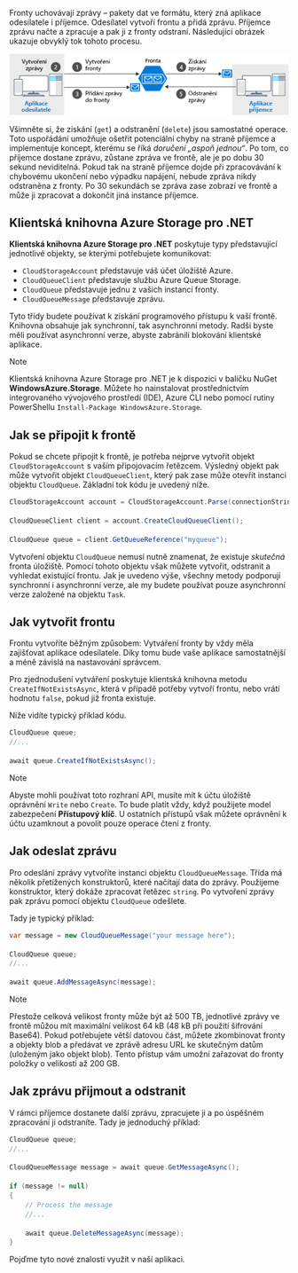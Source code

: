 Fronty uchovávají zprávy – pakety dat ve formátu, který zná aplikace odesílatele i příjemce. Odesílatel vytvoří frontu a přidá zprávu. Příjemce zprávu načte a zpracuje a pak ji z fronty odstraní. Následující obrázek ukazuje obvyklý tok tohoto procesu.

![Obrázek znázorňující obvyklý tok zpráv přes frontu Azure](../media/6-message-flow.png)

Všimněte si, že získání (`get`) a odstranění (`delete`) jsou samostatné operace. Toto uspořádání umožňuje ošetřit potenciální chyby na straně příjemce a implementuje koncept, kterému se říká _doručení „aspoň jednou“_. Po tom, co příjemce dostane zprávu, zůstane zpráva ve frontě, ale je po dobu 30 sekund neviditelná. Pokud tak na straně příjemce dojde při zpracovávání k chybovému ukončení nebo výpadku napájení, nebude zpráva nikdy odstraněna z fronty. Po 30 sekundách se zpráva zase zobrazí ve frontě a může ji zpracovat a dokončit jiná instance příjemce.

## <a name="the-azure-storage-client-library-for-net"></a>Klientská knihovna Azure Storage pro .NET

**Klientská knihovna Azure Storage pro .NET** poskytuje typy představující jednotlivé objekty, se kterými potřebujete komunikovat:

- `CloudStorageAccount` představuje váš účet úložiště Azure.
- `CloudQueueClient` představuje službu Azure Queue Storage.
- `CloudQueue` představuje jednu z vašich instancí fronty.
- `CloudQueueMessage` představuje zprávu.

Tyto třídy budete používat k získání programového přístupu k vaší frontě. Knihovna obsahuje jak synchronní, tak asynchronní metody. Radši byste měli používat asynchronní verze, abyste zabránili blokování klientské aplikace.

> [!NOTE]
> Klientská knihovna Azure Storage pro .NET je k dispozici v balíčku NuGet **WindowsAzure.Storage**. Můžete ho nainstalovat prostřednictvím integrovaného vývojového prostředí (IDE), Azure CLI nebo pomocí rutiny PowerShellu `Install-Package WindowsAzure.Storage`.

## <a name="how-to-connect-to-a-queue"></a>Jak se připojit k frontě

Pokud se chcete připojit k frontě, je potřeba nejprve vytvořit objekt `CloudStorageAccount` s vaším připojovacím řetězcem. Výsledný objekt pak může vytvořit objekt `CloudQueueClient`, který pak zase může otevřít instanci objektu `CloudQueue`. Základní tok kódu je uvedený níže.

```csharp
CloudStorageAccount account = CloudStorageAccount.Parse(connectionString);

CloudQueueClient client = account.CreateCloudQueueClient();

CloudQueue queue = client.GetQueueReference("myqueue");
```

Vytvoření objektu `CloudQueue` nemusí nutně znamenat, že existuje _skutečná_ fronta úložiště. Pomocí tohoto objektu však můžete vytvořit, odstranit a vyhledat existující frontu. Jak je uvedeno výše, všechny metody podporují synchronní i asynchronní verze, ale my budete používat pouze asynchronní verze založené na objektu `Task`.

## <a name="how-to-create-a-queue"></a>Jak vytvořit frontu

Frontu vytvoříte běžným způsobem: Vytváření fronty by vždy měla zajišťovat aplikace odesílatele. Díky tomu bude vaše aplikace samostatnější a méně závislá na nastavování správcem. 

Pro zjednodušení vytváření poskytuje klientská knihovna metodu `CreateIfNotExistsAsync`, která v případě potřeby vytvoří frontu, nebo vrátí hodnotu `false`, pokud již fronta existuje. 

Níže vidíte typický příklad kódu.

```csharp
CloudQueue queue;
//...

await queue.CreateIfNotExistsAsync();
```

> [!NOTE]
> Abyste mohli používat toto rozhraní API, musíte mít k účtu úložiště oprávnění `Write` nebo `Create`. To bude platit vždy, když použijete model zabezpečení **Přístupový klíč**. U ostatních přístupů však můžete oprávnění k účtu uzamknout a povolit pouze operace čtení z fronty.

## <a name="how-to-send-a-message"></a>Jak odeslat zprávu

Pro odeslání zprávy vytvoříte instanci objektu `CloudQueueMessage`. Třída má několik přetížených konstruktorů, které načítají data do zprávy. Použijeme konstruktor, který dokáže zpracovat řetězec `string`. Po vytvoření zprávy pak zprávu pomocí objektu `CloudQueue` odešlete.

Tady je typický příklad:

```csharp
var message = new CloudQueueMessage("your message here");

CloudQueue queue;
//...

await queue.AddMessageAsync(message);
```

> [!NOTE]
> Přestože celková velikost fronty může být až 500 TB, jednotlivé zprávy ve frontě můžou mít maximální velikost 64 kB (48 kB při použití šifrování Base64). Pokud potřebujete větší datovou část, můžete zkombinovat fronty a objekty blob a předávat ve zprávě adresu URL ke skutečným datům (uloženým jako objekt blob). Tento přístup vám umožní zařazovat do fronty položky o velikosti až 200 GB.

## <a name="how-to-receive-and-delete-a-message"></a>Jak zprávu přijmout a odstranit

V rámci příjemce dostanete další zprávu, zpracujete ji a po úspěšném zpracování ji odstraníte. Tady je jednoduchý příklad:

```C#
CloudQueue queue;
//...

CloudQueueMessage message = await queue.GetMessageAsync();

if (message != null)
{
    // Process the message
    //...

    await queue.DeleteMessageAsync(message);
}
```

Pojďme tyto nové znalosti využít v naší aplikaci.